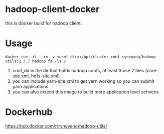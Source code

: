 # hadoop-client-docker
this is docker build for hadoop client.

# Usage
```docker run -it --rm -v <conf_dir>:/opt/cluster-conf ryneyang/hadoop-utils:2.7.7 hadoop fs -ls /```
1. conf_dir is the dir that holds hadoop confs, at least those 2 files (core-site.xml, hdfs-site.xml)
2. you can include yarn-site.xml to get yarn working so you can submit yarn applications
3. you can also extend this image to build more application level services

# Dockerhub
https://hub.docker.com/r/ryneyang/hadoop-utils/
